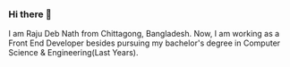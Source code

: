 ### Hi there 👋

I am Raju Deb Nath from Chittagong, Bangladesh. Now, I am working as a Front End Developer besides pursuing my bachelor's degree in Computer Science & Engineering(Last Years).


<!--
**rajudev24/rajudev24** is a ✨ _special_ ✨ repository because its `README.md` (this file) appears on your GitHub profile.

Here are some ideas to get you started:

- 🔭 I’m currently working on ...
- 🌱 I’m currently learning ...
- 👯 I’m looking to collaborate on ...
- 🤔 I’m looking for help with ...
- 💬 Ask me about ...
- 📫 How to reach me: ...
- 😄 Pronouns: ...
- ⚡ Fun fact: ...

